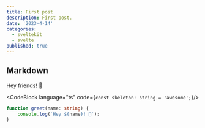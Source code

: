 ```yaml
---
title: First post
description: First post.
date: '2023-4-14'
categories:
  - sveltekit
  - svelte
published: true
---
```


<script>
   import { CodeBlock } from '@skeletonlabs/skeleton';
</script>

## Markdown

Hey friends! 👋

<CodeBlock language="ts" code={`const skeleton: string = 'awesome';`}/>

```ts
function greet(name: string) {
	console.log(`Hey ${name}! 👋`);
}
```

